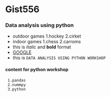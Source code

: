 # Gist556
### Data analysis using python
- outdoor games
    1.hockey
    2.cirket
- indoor games
    1.chess
    2.carroms
- this is *italic* and **bold** format
- [GOOGLE](https://www.google.com)
- this is `DATA ANALYSIS USING PYTHON WORKSHOP`
#### content for python workshop
     1.pandas
     2.nummpy
     3.python

